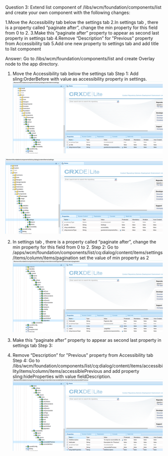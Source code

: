 Question 3: Extend list component of /libs/wcm/foundation/components/list and create your own component with the following changes:

1.Move the Accessibility tab below the settings tab
2.In settings tab , there is a property called “paginate after”, change the min property for this field from 0 to 2.
3.Make this “paginate after” property to appear as second last property in settings tab
4.Remove “Description” for "Previous" property from Accessibility tab
5.Add one new property to settings tab and add title to list component

Answer: Go to /libs/wcm/foundation/components/list and create Overlay node to the app directory.

1. Move the Accessibility tab below the settings tab
Step 1: Add sling:OrderBefore with value as accessibility property in settings.
![img_64.png](img_64.png)

![img_65.png](img_65.png)

2. In settings tab , there is a property called “paginate after”, change the min property for this field from 0 to 2.
Step 2: Go to /apps/wcm/foundation/components/list/cq:dialog/content/items/settings/items/column/items/pagination set the value of min property as 2
![img_66.png](img_66.png)

3. Make this “paginate after” property to appear as second last property in settings tab
Step 3:

4. Remove “Description” for "Previous" property from Accessibility tab
Step 4: Go to /libs/wcm/foundation/components/list/cq:dialog/content/items/accessibility/items/column/items/accessiblePrevious and add property sling:hideProperties with value fieldDescription.
![img_67.png](img_67.png)